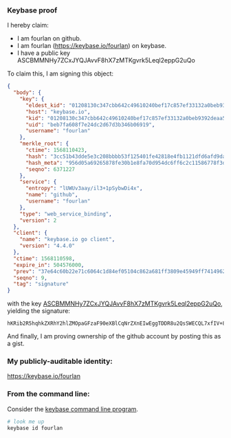 ### Keybase proof

I hereby claim:

  * I am fourlan on github.
  * I am fourlan (https://keybase.io/fourlan) on keybase.
  * I have a public key ASCBMMNHy7ZCxJYQJAvvF8hX7zMTKgvrk5Leql2eppG2uQo

To claim this, I am signing this object:

```json
{
  "body": {
    "key": {
      "eldest_kid": "01208130c347cbb642c49610240bef17c857ef33132a0beb9392deaa5d9ea691b6b90a",
      "host": "keybase.io",
      "kid": "01208130c347cbb642c49610240bef17c857ef33132a0beb9392deaa5d9ea691b6b90a",
      "uid": "beb7fa608f7e24dc2d67d3b346b06919",
      "username": "fourlan"
    },
    "merkle_root": {
      "ctime": 1568110423,
      "hash": "3cc51b43dde5e3c208bbbb53f125401fe42818e4fb1121dfd6afd9da41b3e8d3d68f6b8a73f8822902b7a7aad92d5db9330960dbb5807cb71bb18f93c3ed1b60",
      "hash_meta": "956d05a69265878fe30b1e8fa70d954dc6ff6c2c11586778f3d098070ae6c3e6",
      "seqno": 6371227
    },
    "service": {
      "entropy": "lUWUv3aay/il3+1pSybwDi4x",
      "name": "github",
      "username": "fourlan"
    },
    "type": "web_service_binding",
    "version": 2
  },
  "client": {
    "name": "keybase.io go client",
    "version": "4.4.0"
  },
  "ctime": 1568110598,
  "expire_in": 504576000,
  "prev": "37e64c60b22e71c6064c1d84ef05104c862a681ff3809e45949ff74149622e77",
  "seqno": 9,
  "tag": "signature"
}
```

with the key [ASCBMMNHy7ZCxJYQJAvvF8hX7zMTKgvrk5Leql2eppG2uQo](https://keybase.io/fourlan), yielding the signature:

```
hKRib2R5hqhkZXRhY2hlZMOpaGFzaF90eXBlCqNrZXnEIwEggTDDR8u2QsSWECQL7xfIV+8zEyoL65OS3qpdnqaRtrkKp3BheWxvYWTESpcCCcQgN+ZMYLIuccYGTB2E7wUQTIYqaB/zgJ5FlJ/3QUliLnfEIBL3mf6Ul5JEP8H/01Cw30ZrYM8+37uRk3kyij2G+gNPAgHCo3NpZ8RAaEg48CNueQHcBtuV/rMaPdow78zgIJIC32OJMrK3pge9yYJhtAlZubMxUoMu3swKFHgg3QOKrDlpoSFO0quVAqhzaWdfdHlwZSCkaGFzaIKkdHlwZQildmFsdWXEIACTwxFMmiv8YBAX1+vrfra/XcehWbOWM5yY8VuzJi3+o3RhZ80CAqd2ZXJzaW9uAQ==

```

And finally, I am proving ownership of the github account by posting this as a gist.

### My publicly-auditable identity:

https://keybase.io/fourlan

### From the command line:

Consider the [keybase command line program](https://keybase.io/download).

```bash
# look me up
keybase id fourlan
```
